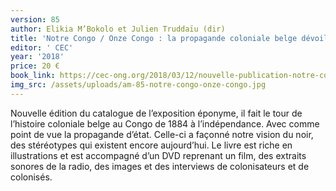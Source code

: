 ```yaml
---
version: 85
author: Elikia M’Bokolo et Julien Truddaïu (dir)
title: 'Notre Congo / Onze Congo : la propagande coloniale belge dévoilée'
editor: ' CEC'
year: '2018'
price: 20 €
book_link: https://cec-ong.org/2018/03/12/nouvelle-publication-notre-congo-onez-kongo-la-propagande-coloniale-belge-devoilee/
img_src: /assets/uploads/am-85-notre-congo-onze-congo.jpg
---
```

Nouvelle édition du catalogue de l’exposition éponyme, il fait le tour de l’histoire coloniale belge au Congo de 1884 à l’indépendance. Avec comme point de vue la propagande d’état. Celle-ci a façonné notre vision du noir, des stéréotypes qui existent encore aujourd’hui. Le livre est riche en illustrations et est accompagné d’un DVD reprenant un film, des extraits sonores de la radio, des images et des interviews de colonisateurs et de colonisés.
